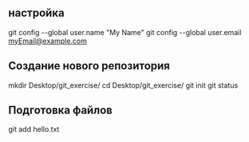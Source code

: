 ## настройка
git config --global user.name "My Name"
git config --global user.email myEmail@example.com
## Создание нового репозитория
mkdir Desktop/git_exercise/
cd Desktop/git_exercise/
git init
git status
## Подготовка файлов
git add hello.txt
